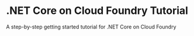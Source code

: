 # .NET Core on Cloud Foundry Tutorial

A step-by-step getting started tutorial for .NET Core on Cloud Foundry

